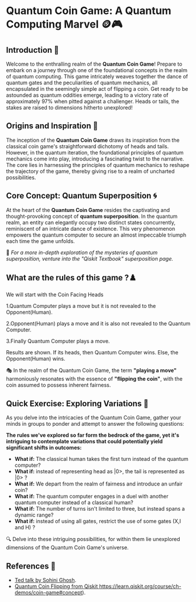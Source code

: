 # Quantum Coin Game: A Quantum Computing Marvel 🪙🎮

## Introduction 🌌

Welcome to the enthralling realm of the **Quantum Coin Game**! Prepare to embark on a journey through one of the foundational concepts in the realm of quantum computing. This game intricately weaves together the dance of quantum gates and the peculiarities of quantum mechanics, all encapsulated in the seemingly simple act of flipping a coin. Get ready to be astounded as quantum oddities emerge, leading to a victory rate of approximately 97% when pitted against a challenger. Heads or tails, the stakes are raised to dimensions hitherto unexplored!

## Origins and Inspiration 🌠

The inception of the **Quantum Coin Game** draws its inspiration from the classical coin game's straightforward dichotomy of heads and tails. However, in the quantum iteration, the foundational principles of quantum mechanics come into play, introducing a fascinating twist to the narrative. The core lies in harnessing the principles of quantum mechanics to reshape the trajectory of the game, thereby giving rise to a realm of uncharted possibilities.

## Core Concept: Quantum Superposition 🌀

At the heart of the **Quantum Coin Game** resides the captivating and thought-provoking concept of **quantum superposition**. In the quantum realm, an entity can elegantly occupy two distinct states concurrently, reminiscent of an intricate dance of existence. This very phenomenon empowers the quantum computer to secure an almost impeccable triumph each time the game unfolds.

🔗 *For a more in-depth exploration of the mysteries of quantum superposition, venture into the "Qiskit Textbook" superposition page.*

## What are the rules of this game ?♟️
We will start with the Coin Facing Heads

1.Quantum Computer plays a move but it is not revealed to the Opponent(Human).

2.Opponent(Human) plays a move and it is also not revealed to the Quantum Computer.

3.Finally Quantum Computer plays a move.
   
 Results are shown. If its heads, then Quantum Computer wins. Else, the Opponent(Human) wins.
    
🎭 In the realm of the Quantum Coin Game, the term **"playing a move"** harmoniously resonates with the essence of **"flipping the coin"**, with the coin assumed to possess inherent fairness.




## Quick Exercise: Exploring Variations 🤔

As you delve into the intricacies of the Quantum Coin Game, gather your minds in groups to ponder and attempt to answer the following questions:

**The rules we've explored so far form the bedrock of the game, yet it's intriguing to contemplate variations that could potentially yield significant shifts in outcomes:**

- **What if:** The classical human takes the first turn instead of the quantum computer?
- **What if:**  instead of representing head as |0>, the tail is represented as |0> ?
- **What if:** We depart from the realm of fairness and introduce an unfair coin?
- **What if:** The quantum computer engages in a duel with another quantum computer instead of a classical human?
- **What if:** The number of turns isn't limited to three, but instead spans a dynamic range?
- **What if:** instead of using all gates, restrict the use of some gates (X,I and H) ?

🔍 Delve into these intriguing possibilities, for within them lie unexplored dimensions of the Quantum Coin Game's universe.





## References 🔗 
* [Ted talk by Sohini Ghosh](https://www.ted.com/talks/shohini_ghose_a_beginner_s_guide_to_quantum_computing#t-208006).
* [Quantum Coin Flipping from Qiskit ](https://learn.qiskit.org/course/ch-demos/coin-game#concept)https://learn.qiskit.org/course/ch-demos/coin-game#concept).
